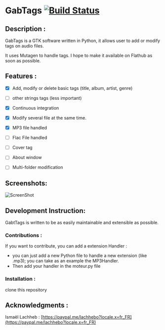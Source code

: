 # GabTags [![Build Status](https://travis-ci.com/lachhebo/GabTags.svg?branch=master)](https://travis-ci.com/lachhebo/GabTags) 


## Description :

GabTags is a GTK software written in Python, it allows user to add or modify tags on audio files.

It uses Mutagen to handle tags. I hope to make it available on Flathub as soon as possible.

## Features :

- [x] Add, modify or delete basic tags (title, album, artist, genre)
- [ ] other strings tags (less important)
- [x] Continuous integration
- [x] Modify several file at the same time.
- [x] MP3 file handled
- [ ] Flac File handled
- [ ] Cover tag
- [ ] About window
- [ ] Multi-folder modification



## Screenshots:

![ScreenShot](https://raw.githubusercontent.com/lachhebo/GabTags/screenshots/Image1.png)


## Development Instruction:

GabtTags is written to be as easily maintainable and extensible as possible.

### Contributions :

If you want to contribute, you can add a extension Handler :

- you can just add a new Python file to handle a new extension (like .mp3); you can take as an example the MP3Handler.
- Then add your handler in the moteur.py file


### Installation :

clone this repository

## Acknowledgments :


Ismaël Lachheb :  [https://paypal.me/lachhebo?locale.x=fr_FR](https://paypal.me/lachhebo?locale.x=fr_FR)

